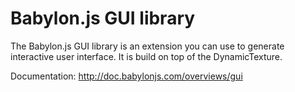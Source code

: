 # Babylon.js GUI library
The Babylon.js GUI library is an extension you can use to generate interactive user interface.
It is build on top of the DynamicTexture.

Documentation: http://doc.babylonjs.com/overviews/gui
